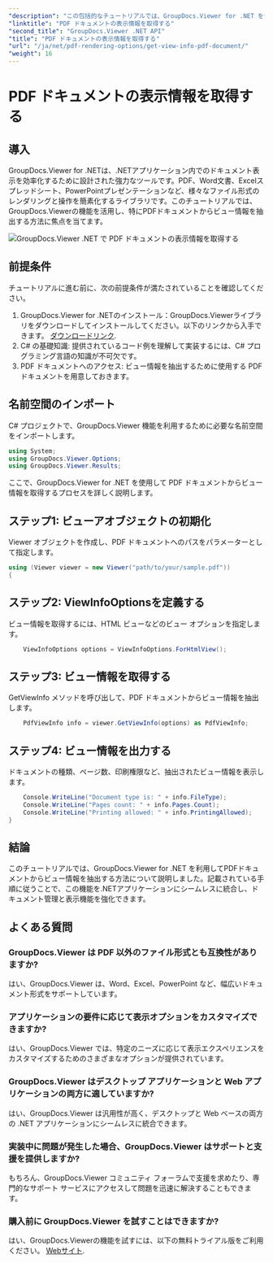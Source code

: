 ```yaml
---
"description": "この包括的なチュートリアルでは、GroupDocs.Viewer for .NET を使用して PDF ドキュメントからビュー情報を抽出する方法を学習します。"
"linktitle": "PDF ドキュメントの表示情報を取得する"
"second_title": "GroupDocs.Viewer .NET API"
"title": "PDF ドキュメントの表示情報を取得する"
"url": "/ja/net/pdf-rendering-options/get-view-info-pdf-document/"
"weight": 16
---
```


# PDF ドキュメントの表示情報を取得する

## 導入
GroupDocs.Viewer for .NETは、.NETアプリケーション内でのドキュメント表示を効率化するために設計された強力なツールです。PDF、Word文書、Excelスプレッドシート、PowerPointプレゼンテーションなど、様々なファイル形式のレンダリングと操作を簡素化するライブラリです。このチュートリアルでは、GroupDocs.Viewerの機能を活用し、特にPDFドキュメントからビュー情報を抽出する方法に焦点を当てます。

![GroupDocs.Viewer .NET で PDF ドキュメントの表示情報を取得する](/viewer/pdf-rendering-options/get-view-iInfo-for-pdf-document.png)

## 前提条件
チュートリアルに進む前に、次の前提条件が満たされていることを確認してください。
1. GroupDocs.Viewer for .NETのインストール：GroupDocs.Viewerライブラリをダウンロードしてインストールしてください。以下のリンクから入手できます。 [ダウンロードリンク](https://releases。groupdocs.com/viewer/net/).   
2. C# の基礎知識: 提供されているコード例を理解して実装するには、C# プログラミング言語の知識が不可欠です。
3. PDF ドキュメントへのアクセス: ビュー情報を抽出するために使用する PDF ドキュメントを用意しておきます。

## 名前空間のインポート
C# プロジェクトで、GroupDocs.Viewer 機能を利用するために必要な名前空間をインポートします。

```csharp
using System;
using GroupDocs.Viewer.Options;
using GroupDocs.Viewer.Results;
```


ここで、GroupDocs.Viewer for .NET を使用して PDF ドキュメントからビュー情報を取得するプロセスを詳しく説明します。
## ステップ1: ビューアオブジェクトの初期化
Viewer オブジェクトを作成し、PDF ドキュメントへのパスをパラメーターとして指定します。
```csharp
using (Viewer viewer = new Viewer("path/to/your/sample.pdf"))
{
```
## ステップ2: ViewInfoOptionsを定義する
ビュー情報を取得するには、HTML ビューなどのビュー オプションを指定します。
```csharp
	ViewInfoOptions options = ViewInfoOptions.ForHtmlView();
```
## ステップ3: ビュー情報を取得する
GetViewInfo メソッドを呼び出して、PDF ドキュメントからビュー情報を抽出します。
```csharp
	PdfViewInfo info = viewer.GetViewInfo(options) as PdfViewInfo;
```
## ステップ4: ビュー情報を出力する
ドキュメントの種類、ページ数、印刷権限など、抽出されたビュー情報を表示します。
```csharp
	Console.WriteLine("Document type is: " + info.FileType);
	Console.WriteLine("Pages count: " + info.Pages.Count);
	Console.WriteLine("Printing allowed: " + info.PrintingAllowed);
}
```

## 結論
このチュートリアルでは、GroupDocs.Viewer for .NET を利用してPDFドキュメントからビュー情報を抽出する方法について説明しました。記載されている手順に従うことで、この機能を.NETアプリケーションにシームレスに統合し、ドキュメント管理と表示機能を強化できます。
## よくある質問
### GroupDocs.Viewer は PDF 以外のファイル形式とも互換性がありますか?
はい、GroupDocs.Viewer は、Word、Excel、PowerPoint など、幅広いドキュメント形式をサポートしています。
### アプリケーションの要件に応じて表示オプションをカスタマイズできますか?
はい、GroupDocs.Viewer では、特定のニーズに応じて表示エクスペリエンスをカスタマイズするためのさまざまなオプションが提供されています。
### GroupDocs.Viewer はデスクトップ アプリケーションと Web アプリケーションの両方に適していますか?
はい、GroupDocs.Viewer は汎用性が高く、デスクトップと Web ベースの両方の .NET アプリケーションにシームレスに統合できます。
### 実装中に問題が発生した場合、GroupDocs.Viewer はサポートと支援を提供しますか?
もちろん、GroupDocs.Viewer コミュニティ フォーラムで支援を求めたり、専門的なサポート サービスにアクセスして問題を迅速に解決することもできます。
### 購入前に GroupDocs.Viewer を試すことはできますか?
はい、GroupDocs.Viewerの機能を試すには、以下の無料トライアル版をご利用ください。 [Webサイト](https://purchase。groupdocs.com/buy).
